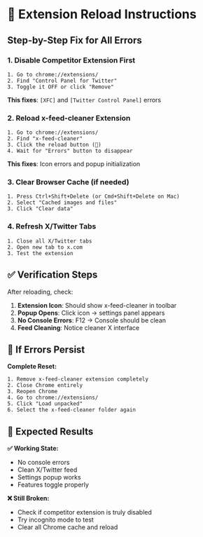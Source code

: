 # 🔄 Extension Reload Instructions

## Step-by-Step Fix for All Errors

### 1. **Disable Competitor Extension First**
```
1. Go to chrome://extensions/
2. Find "Control Panel for Twitter" 
3. Toggle it OFF or click "Remove"
```
**This fixes**: `[XFC]` and `[Twitter Control Panel]` errors

### 2. **Reload x-feed-cleaner Extension**
```
1. Go to chrome://extensions/
2. Find "x-feed-cleaner"
3. Click the reload button (🔄) 
4. Wait for "Errors" button to disappear
```
**This fixes**: Icon errors and popup initialization

### 3. **Clear Browser Cache (if needed)**
```
1. Press Ctrl+Shift+Delete (or Cmd+Shift+Delete on Mac)
2. Select "Cached images and files"
3. Click "Clear data"
```

### 4. **Refresh X/Twitter Tabs**
```
1. Close all X/Twitter tabs
2. Open new tab to x.com
3. Test the extension
```

## ✅ Verification Steps

After reloading, check:

1. **Extension Icon**: Should show x-feed-cleaner in toolbar
2. **Popup Opens**: Click icon → settings panel appears  
3. **No Console Errors**: F12 → Console should be clean
4. **Feed Cleaning**: Notice cleaner X interface

## 🚨 If Errors Persist

**Complete Reset:**
```
1. Remove x-feed-cleaner extension completely
2. Close Chrome entirely
3. Reopen Chrome
4. Go to chrome://extensions/
5. Click "Load unpacked" 
6. Select the x-feed-cleaner folder again
```

## 🎯 Expected Results

**✅ Working State:**
- No console errors
- Clean X/Twitter feed
- Settings popup works
- Features toggle properly

**❌ Still Broken:**
- Check if competitor extension is truly disabled
- Try incognito mode to test
- Clear all Chrome cache and reload